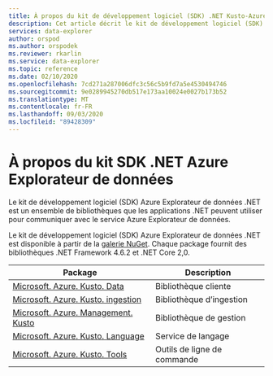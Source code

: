 ```yaml
---
title: À propos du kit de développement logiciel (SDK) .NET Kusto-Azure Explorateur de données | Microsoft Docs
description: Cet article décrit le kit de développement logiciel (SDK) .NET Kusto dans Azure Explorateur de données.
services: data-explorer
author: orspod
ms.author: orspodek
ms.reviewer: rkarlin
ms.service: data-explorer
ms.topic: reference
ms.date: 02/10/2020
ms.openlocfilehash: 7cd271a287006dfc3c56c5b9fd7a5e4530494746
ms.sourcegitcommit: 9e0289945270db517e173aa10024e0027b173b52
ms.translationtype: MT
ms.contentlocale: fr-FR
ms.lasthandoff: 09/03/2020
ms.locfileid: "89428309"
---
```

# <a name="about-azure-data-explorer-net-sdk"></a>À propos du kit SDK .NET Azure Explorateur de données

Le kit de développement logiciel (SDK) Azure Explorateur de données .NET est un ensemble de bibliothèques que les applications .NET peuvent utiliser pour communiquer avec le service Azure Explorateur de données.

Le kit de développement logiciel (SDK) Azure Explorateur de données .NET est disponible à partir de la [galerie NuGet](https://www.nuget.org/).
Chaque package fournit des bibliothèques .NET Framework 4.6.2 et .NET Core 2,0.

|Package                                                                                             |Description        |
|----------------------------------------------------------------------------------------------------|-------------------|
|[Microsoft. Azure. Kusto. Data](https://www.nuget.org/packages/Microsoft.Azure.Kusto.Data/)            |Bibliothèque cliente     |
|[Microsoft. Azure. Kusto. ingestion](https://www.nuget.org/packages/Microsoft.Azure.Kusto.Ingest/)        |Bibliothèque d’ingestion  |
|[Microsoft. Azure. Management. Kusto](https://www.nuget.org/packages/Microsoft.Azure.Management.Kusto/)|Bibliothèque de gestion |
|[Microsoft. Azure. Kusto. Language](https://www.nuget.org/packages/Microsoft.Azure.Kusto.Language/)    |Service de langage   |
|[Microsoft. Azure. Kusto. Tools](https://www.nuget.org/packages/Microsoft.Azure.Kusto.Tools/)          |Outils de ligne de commande |


